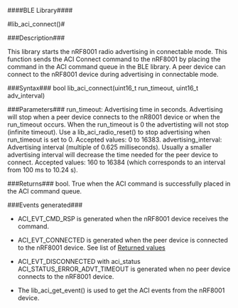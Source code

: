 
####BLE Library####

#lib_aci_connect()#

###Description###

This library starts the nRF8001 radio advertising in connectable mode. This function sends the ACI Connect command to the nRF8001 by placing the command in the ACI command queue in the BLE library.
A peer device can connect to the nRF8001 device during advertising in connectable mode.

###Syntax###
    bool lib_aci_connect(uint16_t run_timeout, uint16_t adv_interval)

    
###Parameters###
    run_timeout: Advertising time in seconds. Advertising will stop when a peer device connects to the nR8001 device or when the run_timeout occurs.
                 When the run_timeout is 0 the advertisting will not stop (infinite timeout). Use a lib_aci_radio_reset() to stop advertising when run_timeout is set to 0.
                 Accepted values: 0 to 16383.
    advertising_interval: Advertising interval (multiple of 0.625 milliseconds). Usually a smaller advertising interval will decrease the time needed for the peer device to connect.
                          Accepted values: 160 to 16384 (which corresponds to an interval from 100 ms to 10.24 s).


###Returns###
    bool. True when the ACI command is successfully placed in the ACI command queue.


###Events generated###
* ACI_EVT_CMD_RSP is generated when the nRF8001 device receives the command.
* ACI_EVT_CONNECTED is generated when the peer device is connected to the nRF8001 device. See list of [Returned values](https://devzone.nordicsemi.com/nrf8001_ps_v1.2.pdf#G1051027 "Go to nRF8001 PS")
* ACI_EVT_DISCONNECTED with aci_status ACI_STATUS_ERROR_ADVT_TIMEOUT is generated when no peer device connects to the nRF8001 device.
    
* The lib_aci_get_event() is used to get the ACI events from the nRF8001 device.